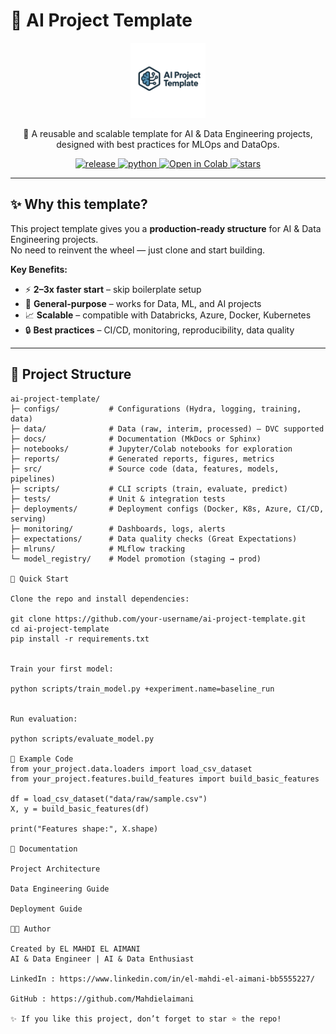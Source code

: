 # 📘 AI Project Template

<p align="center">
  <img src="docs/logo.png" alt="AI Project Template Logo" width="120"/>
</p>

<p align="center">
  🚀 A reusable and scalable template for AI & Data Engineering projects, designed with best practices for MLOps and DataOps.
</p>

<p align="center">
  <a href="https://github.com/your-username/ai-project-template/releases">
    <img src="https://img.shields.io/github/v/release/your-username/ai-project-template?color=blue" alt="release"/>
  </a>
  <a href="https://pypi.org/project/">
    <img src="https://img.shields.io/pypi/v/pandas?label=Python&color=green" alt="python"/>
  </a>
  <a href="https://colab.research.google.com/">
    <img src="https://colab.research.google.com/assets/colab-badge.svg" alt="Open in Colab"/>
  </a>
  <a href="https://github.com/your-username/ai-project-template">
    <img src="https://img.shields.io/github/stars/your-username/ai-project-template?style=social" alt="stars"/>
  </a>
</p>

---

## ✨ Why this template?

This project template gives you a **production-ready structure** for AI & Data Engineering projects.  
No need to reinvent the wheel — just clone and start building.

**Key Benefits:**
- ⚡ **2–3x faster start** – skip boilerplate setup  
- 🔧 **General-purpose** – works for Data, ML, and AI projects  
- 📈 **Scalable** – compatible with Databricks, Azure, Docker, Kubernetes  
- 🔒 **Best practices** – CI/CD, monitoring, reproducibility, data quality  

---

## 📂 Project Structure

```text
ai-project-template/
├─ configs/           # Configurations (Hydra, logging, training, data)
├─ data/              # Data (raw, interim, processed) – DVC supported
├─ docs/              # Documentation (MkDocs or Sphinx)
├─ notebooks/         # Jupyter/Colab notebooks for exploration
├─ reports/           # Generated reports, figures, metrics
├─ src/               # Source code (data, features, models, pipelines)
├─ scripts/           # CLI scripts (train, evaluate, predict)
├─ tests/             # Unit & integration tests
├─ deployments/       # Deployment configs (Docker, K8s, Azure, CI/CD, serving)
├─ monitoring/        # Dashboards, logs, alerts
├─ expectations/      # Data quality checks (Great Expectations)
├─ mlruns/            # MLflow tracking
└─ model_registry/    # Model promotion (staging → prod)

🚀 Quick Start

Clone the repo and install dependencies:

git clone https://github.com/your-username/ai-project-template.git
cd ai-project-template
pip install -r requirements.txt


Train your first model:

python scripts/train_model.py +experiment.name=baseline_run


Run evaluation:

python scripts/evaluate_model.py

🔧 Example Code
from your_project.data.loaders import load_csv_dataset
from your_project.features.build_features import build_basic_features

df = load_csv_dataset("data/raw/sample.csv")
X, y = build_basic_features(df)

print("Features shape:", X.shape)

📖 Documentation

Project Architecture

Data Engineering Guide

Deployment Guide

👩‍💻 Author

Created by EL MAHDI EL AIMANI
AI & Data Engineer | AI & Data Enthusiast

LinkedIn : https://www.linkedin.com/in/el-mahdi-el-aimani-bb5555227/

GitHub : https://github.com/Mahdielaimani

✨ If you like this project, don’t forget to star ⭐ the repo!